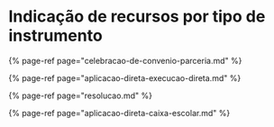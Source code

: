 # Indicação de recursos por tipo de instrumento

{% page-ref page="celebracao-de-convenio-parceria.md" %}

{% page-ref page="aplicacao-direta-execucao-direta.md" %}

{% page-ref page="resolucao.md" %}

{% page-ref page="aplicacao-direta-caixa-escolar.md" %}



